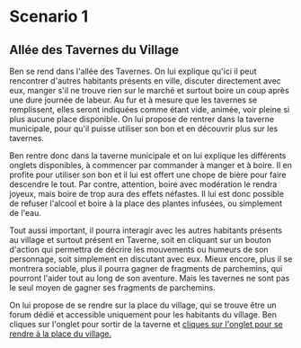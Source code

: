 # Scenario 1

## Allée des Tavernes du Village

Ben se rend dans l'allée des Tavernes. On lui explique qu'ici il peut rencontrer d'autres habitants présents en ville, discuter directement avec eux, manger s'il ne trouve rien sur le marché et surtout boire un coup après une dure journée de labeur. Au fur et à mesure que les tavernes se remplissent, elles seront indiquées comme étant vide, animée, voir pleine si plus aucune place disponible. On lui propose de rentrer dans la taverne municipale, pour qu'il puisse utiliser son bon et en découvrir plus sur les tavernes.

Ben rentre donc dans la taverne municipale et on lui explique les différents onglets disponibles, à commencer par commander à manger et à boire. Il en profite pour utiliser son bon et il lui est offert une chope de bière pour faire descendre le tout. Par contre, attention, boire avec modération le rendra joyeux, mais boire de trop aura des effets néfastes. Il lui est donc possible de refuser l'alcool et boire à la place des plantes infusées, ou simplement de l'eau.

Tout aussi important, il pourra interagir avec les autres habitants présents au village et surtout présent en Taverne, soit en cliquant sur un bouton d'action qui permettra de décrire les mouvements ou humeurs de son personnage, soit simplement en discutant avec eux. Mieux encore, plus il se montrera sociable, plus il pourra gagner de fragments de parchemins, qui pourront l'aider tout au long de son aventure. Mais les tavernes ne sont pas le seul moyen de gagner ses fragments de parchemins.

On lui propose de se rendre sur la place du village, qui se trouve être un forum dédié et accessible uniquement pour les habitants du village. Ben cliques sur l'onglet pour sortir de la taverne et [cliques sur l'onglet pour se rendre à la place du village.](./villageSquare.scenario.md)